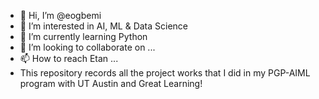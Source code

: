 - 👋 Hi, I’m @eogbemi
- 👀 I’m interested in AI, ML & Data Science
- 🌱 I’m currently learning Python
- 💞️ I’m looking to collaborate on ...
- 📫 How to reach Etan ...
- This repository records all the project works that I did in my PGP-AIML program with UT Austin and Great Learning!

<!---
eogbemi/eogbemi is a ✨ special ✨ repository because its `README.md` (this file) appears on your GitHub profile.
You can click the Preview link to take a look at your changes.
--->
